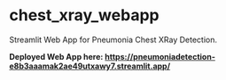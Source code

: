# chest_xray_webapp
Streamlit Web App for Pneumonia Chest XRay Detection.

**Deployed Web App here: https://pneumoniadetection-e8b3aaamak2ae49utxawy7.streamlit.app/**
